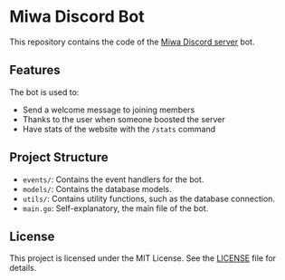 # Miwa Discord Bot

This repository contains the code of the [Miwa Discord server](https://discord.gg/miwa) bot.

## Features

The bot is used to:
- Send a welcome message to joining members
- Thanks to the user when someone boosted the server
- Have stats of the website with the `/stats` command

## Project Structure

- `events/`: Contains the event handlers for the bot.
- `models/`: Contains the database models.
- `utils/`: Contains utility functions, such as the database connection.
- `main.go`: Self-explanatory, the main file of the bot.

## License

This project is licensed under the MIT License. See the [LICENSE](LICENSE) file for details.
